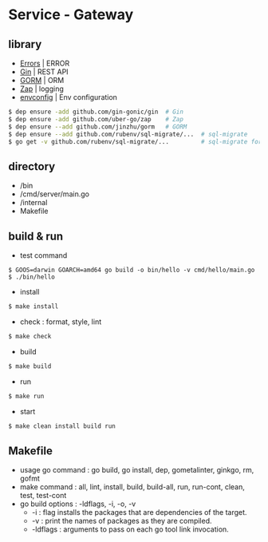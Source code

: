 # Service - Gateway

## library
- [Errors](https://github.com/go-errors/errors) | ERROR
- [Gin](https://github.com/gin-gonic/gin) | REST API
- [GORM](http://doc.gorm.io/) | ORM
- [Zap](https://github.com/uber-go/zap) | logging
- [envconfig](https://github.com/kelseyhightower/envconfig) | Env configuration

```bash
$ dep ensure -add github.com/gin-gonic/gin  # Gin
$ dep ensure -add github.com/uber-go/zap    # Zap
$ dep ensure --add github.com/jinzhu/gorm   # GORM
$ dep ensure --add github.com/rubenv/sql-migrate/...  # sql-migrate
$ go get -v github.com/rubenv/sql-migrate/...         # sql-migrate for CLI

```

## directory
- /bin
- /cmd/server/main.go
- /internal
- Makefile

## build & run

- test command
```{bash}
$ GOOS=darwin GOARCH=amd64 go build -o bin/hello -v cmd/hello/main.go
$ ./bin/hello
``` 
- install
```bash
$ make install
```
- check : format, style, lint
```bash
$ make check
```
- build
```bash
$ make build
```
- run
```bash
$ make run
```
- start
```bash
$ make clean install build run
```

## Makefile
- usage go command : go build, go install, dep, gometalinter, ginkgo, rm, gofmt
- make command : all, lint, install, build, build-all, run, run-cont, clean, test, test-cont
- go build options : -ldflags, -i, -o, -v
    - -i : flag installs the packages that are dependencies of the target.
    - -v : print the names of packages as they are compiled.
    - -ldflags : arguments to pass on each go tool link invocation.